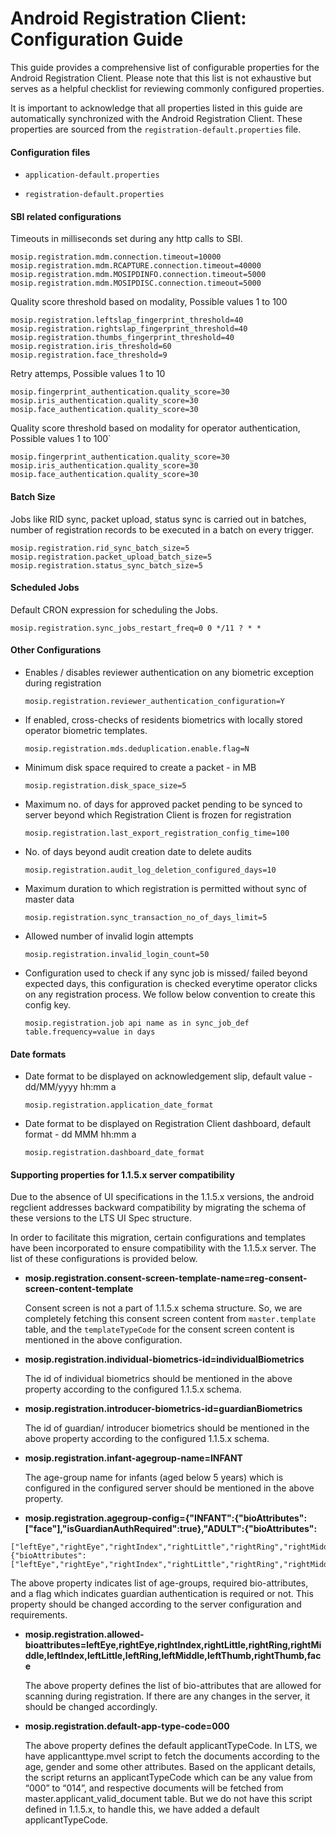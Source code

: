 # Android Registration Client: Configuration Guide

This guide provides a comprehensive list of configurable properties for the Android Registration Client. Please note that this list is not exhaustive but serves as a helpful checklist for reviewing commonly configured properties.

It is important to acknowledge that all properties listed in this guide are automatically synchronized with the Android Registration Client. These properties are sourced from the `registration-default.properties` file.


#### Configuration files

* `application-default.properties`

* `registration-default.properties`

#### SBI related configurations

Timeouts in milliseconds set during any http calls to SBI.

```
mosip.registration.mdm.connection.timeout=10000
mosip.registration.mdm.RCAPTURE.connection.timeout=40000
mosip.registration.mdm.MOSIPDINFO.connection.timeout=5000
mosip.registration.mdm.MOSIPDISC.connection.timeout=5000
```

Quality score threshold based on modality, Possible values 1 to 100

```
mosip.registration.leftslap_fingerprint_threshold=40
mosip.registration.rightslap_fingerprint_threshold=40
mosip.registration.thumbs_fingerprint_threshold=40
mosip.registration.iris_threshold=60
mosip.registration.face_threshold=9
```

Retry attemps, Possible values 1 to 10

```
mosip.fingerprint_authentication.quality_score=30
mosip.iris_authentication.quality_score=30
mosip.face_authentication.quality_score=30
```

Quality score threshold based on modality for operator authentication, Possible values 1 to 100`

```
mosip.fingerprint_authentication.quality_score=30
mosip.iris_authentication.quality_score=30
mosip.face_authentication.quality_score=30 
```
 
#### Batch Size

Jobs like RID sync, packet upload, status sync is carried out in batches, number of registration records to be executed in a batch on every trigger.

```
mosip.registration.rid_sync_batch_size=5
mosip.registration.packet_upload_batch_size=5
mosip.registration.status_sync_batch_size=5 
```

#### Scheduled Jobs

Default CRON expression for scheduling the Jobs.

`mosip.registration.sync_jobs_restart_freq=0 0 */11 ? * *`

#### Other Configurations
 

* Enables / disables reviewer authentication on any biometric exception during registration

  `mosip.registration.reviewer_authentication_configuration=Y`

* If enabled, cross-checks of residents biometrics with locally stored operator biometric templates.

  `mosip.registration.mds.deduplication.enable.flag=N`

* Minimum disk space required to create a packet - in MB

  `mosip.registration.disk_space_size=5`

* Maximum no. of days for approved packet pending to be synced to server beyond which Registration Client is frozen for registration

  `mosip.registration.last_export_registration_config_time=100`

* No. of days beyond audit creation date to delete audits

  `mosip.registration.audit_log_deletion_configured_days=10`

* Maximum duration to which registration is permitted without sync of master data

  `mosip.registration.sync_transaction_no_of_days_limit=5`

* Allowed number of invalid login attempts

  `mosip.registration.invalid_login_count=50`

* Configuration used to check if any sync job is missed/ failed beyond expected days, this configuration is checked everytime operator clicks on any registration process. We follow below convention to create this config key.

  `mosip.registration.job api name as in sync_job_def table.frequency=value in days`

#### Date formats

* Date format to be displayed on acknowledgement slip, default value - dd/MM/yyyy hh:mm a

  `mosip.registration.application_date_format`

* Date format to be displayed on Registration Client dashboard, default format - dd MMM hh:mm a

  `mosip.registration.dashboard_date_format`

#### Supporting properties for 1.1.5.x server compatibility

Due to the absence of UI specifications in the 1.1.5.x versions, the android regclient addresses backward compatibility by migrating the schema of these versions to the LTS UI Spec structure.

In order to facilitate this migration, certain configurations and templates have been incorporated to ensure compatibility with the 1.1.5.x server. The list of these configurations is provided below.

* **mosip.registration.consent-screen-template-name=reg-consent-screen-content-template**

  Consent screen is not a part of 1.1.5.x schema structure. So, we are completely fetching this consent screen content from 
  `master.template` table, and the `templateTypeCode` for the consent screen content is mentioned in the above configuration.

* **mosip.registration.individual-biometrics-id=individualBiometrics**

  The id of individual biometrics should be mentioned in the above property according to the configured 1.1.5.x schema.

* **mosip.registration.introducer-biometrics-id=guardianBiometrics**

  The id of guardian/ introducer biometrics should be mentioned in the above property according to the configured 1.1.5.x schema.

* **mosip.registration.infant-agegroup-name=INFANT**

  The age-group name for infants (aged below 5 years) which is configured in the configured server should be mentioned in the above 
  property.

* **mosip.registration.agegroup-config={"INFANT":{"bioAttributes":["face"],"isGuardianAuthRequired":true},"ADULT":{"bioAttributes":**
```
["leftEye","rightEye","rightIndex","rightLittle","rightRing","rightMiddle","leftIndex","leftLittle","leftRing","leftMiddle","leftThumb","rightThumb","face"],"isGuardianAuthRequired":false},"SENIOR_CITIZEN":{"bioAttributes":["leftEye","rightEye","rightIndex","rightLittle","rightRing","rightMiddle","leftIndex","leftLittle","leftRing","leftMiddle","leftThumb","rightThumb","face"],"isGuardianAuthRequired":false}}
```

  The above property indicates list of age-groups, required bio-attributes, and a flag which indicates guardian authentication is 
  required or not. This property should be changed according to the server configuration and requirements.

* **mosip.registration.allowed-bioattributes=leftEye,rightEye,rightIndex,rightLittle,rightRing,rightMiddle,leftIndex,leftLittle,leftRing,leftMiddle,leftThumb,rightThumb,face**

  The above property defines the list of bio-attributes that are allowed for scanning during registration. If there are any changes in 
  the server, it should be changed accordingly.

* **mosip.registration.default-app-type-code=000**

  The above property defines the default applicantTypeCode. In LTS, we have applicanttype.mvel script to fetch the documents according 
  to the age, gender and some other attributes. Based on the applicant details, the script returns an applicantTypeCode which can be any 
  value from “000” to “014”, and respective documents will be fetched from master.applicant_valid_document table. But we do not have 
  this script defined in 1.1.5.x, to handle this, we have added a default applicantTypeCode.


